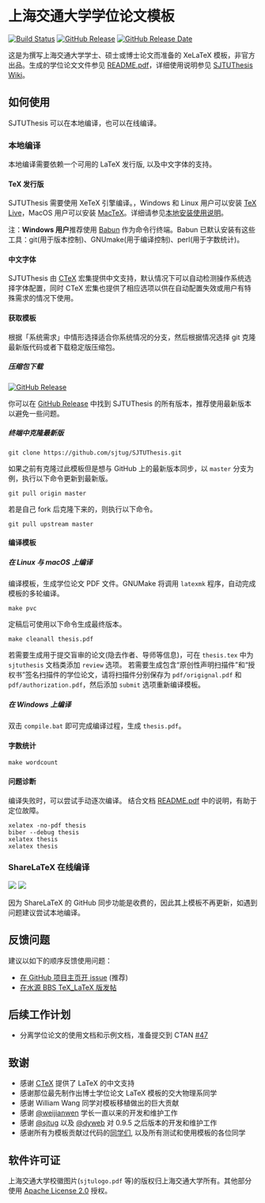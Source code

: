 # 上海交通大学学位论文模板

[![Build Status](https://travis-ci.org/sjtug/SJTUThesis.svg?branch=master)](https://travis-ci.org/sjtug/SJTUThesis)
[![GitHub Release](https://img.shields.io/github/release/sjtug/SJTUThesis.svg)](https://github.com/sjtug/SJTUThesis/releases)
[![GitHub Release Date](https://img.shields.io/github/release-date/sjtug/SJTUThesis.svg)]()

这是为撰写上海交通大学学士、硕士或博士论文而准备的 XeLaTeX 模板，非官方出品。生成的学位论文文件参见 [README.pdf][README]，详细使用说明参见 [SJTUThesis Wiki](https://github.com/sjtug/SJTUThesis/wiki)。

## 如何使用

SJTUThesis 可以在本地编译，也可以在线编译。

### 本地编译

本地编译需要依赖一个可用的 LaTeX 发行版, 以及中文字体的支持。

#### TeX 发行版

SJTUThesis 需要使用 XeTeX 引擎编译。，Windows 和 Linux 用户可以安装 [TeX Live](https://www.tug.org/texlive/)，MacOS 用户可以安装 [MacTeX](https://www.tug.org/mactex/)。详细请参见[本地安装使用说明](https://github.com/sjtug/SJTUThesis/wiki/%E6%9C%AC%E5%9C%B0%E5%AE%89%E8%A3%85%E4%BD%BF%E7%94%A8%E8%AF%B4%E6%98%8E)。

注：**Windows 用户**推荐使用 [Babun](http://babun.github.io/) 作为命令行终端。Babun 已默认安装有这些工具：git(用于版本控制)、GNUmake(用于编译控制)、perl(用于字数统计)。

#### 中文字体

SJTUThesis 由 [CTeX](https://www.ctan.org/pkg/ctex?lang=en) 宏集提供中文支持，默认情况下可以自动检测操作系统选择字体配置，同时 CTeX 宏集也提供了相应选项以供在自动配置失效或用户有特殊需求的情况下使用。

#### 获取模板

根据「系统需求」中情形选择适合你系统情况的分支，然后根据情况选择 git 克隆最新版代码或者下载稳定版压缩包。

##### 压缩包下载

[![GitHub Release](https://img.shields.io/github/release/sjtug/SJTUThesis.svg)](https://github.com/sjtug/SJTUThesis/releases)

你可以在 [GitHub Release](https://github.com/sjtug/SJTUThesis/releases) 中找到 SJTUThesis 的所有版本，推荐使用最新版本以避免一些问题。

##### 终端中克隆最新版

```shell
git clone https://github.com/sjtug/SJTUThesis.git
```

如果之前有克隆过此模板但是想与 GitHub 上的最新版本同步，以 `master` 分支为例，执行以下命令更新到最新版。

```shell
git pull origin master
```

若是自己 fork 后克隆下来的，则执行以下命令。

```shell
git pull upstream master
```

#### 编译模板

##### 在 Linux 与 macOS 上编译

编译模板，生成学位论文 PDF 文件。GNUMake 将调用 `latexmk` 程序，自动完成模板的多轮编译。

```shell
make pvc
```

定稿后可使用以下命令生成最终版本。

```shell
make cleanall thesis.pdf
```

若需要生成用于提交盲审的论文(隐去作者、导师等信息)，可在 `thesis.tex` 中为 `sjtuthesis` 文档类添加 `review` 选项。 若需要生成包含“原创性声明扫描件”和“授权书”签名扫描件的学位论文，请将扫描件分别保存为 `pdf/origignal.pdf` 和 `pdf/authorization.pdf`，然后添加 `submit` 选项重新编译模板。

##### 在 Windows 上编译

双击 `compile.bat` 即可完成编译过程，生成 `thesis.pdf`。

#### 字数统计

```shell
make wordcount
```

#### 问题诊断

编译失败时，可以尝试手动逐次编译。
结合文档 [README.pdf][README] 中的说明，有助于定位故障。

```shell
xelatex -no-pdf thesis
biber --debug thesis
xelatex thesis
xelatex thesis
```

### ShareLaTeX 在线编译

[![](https://img.shields.io/badge/ShareLaTeX-v0.8-green.svg)](https://www.sharelatex.com/templates/566ea0fb08f4ac510fbc6b9e)
[![](https://img.shields.io/badge/ShareLaTeX-v0.9.5-green.svg)](https://www.sharelatex.com/templates/588163ec93a02abc513710fd)

因为 ShareLaTeX 的 GitHub 同步功能是收费的，因此其上模板不再更新，如遇到问题建议尝试本地编译。

## 反馈问题

建议以如下的顺序反馈使用问题：

* [在 GitHub 项目主页开 issue](https://github.com/sjtug/SJTUThesis/issues) (推荐)
* [在水源 BBS TeX_LaTeX 版发帖](https://bbs.sjtu.edu.cn/bbsdoc?board=TeX_LaTeX)

## 后续工作计划

* 分离学位论文的使用文档和示例文档，准备提交到 CTAN [#47](https://github.com/sjtug/SJTUThesis/issues/47)

## 致谢

* 感谢 [CTeX](http://www.ctex.org/HomePage) 提供了 LaTeX 的中文支持
* 感谢那位最先制作出博士学位论文 LaTeX 模板的交大物理系同学
* 感谢 William Wang 同学对模板移植做出的巨大贡献
* 感谢 [@weijianwen](https://github.com/weijianwen) 学长一直以来的开发和维护工作
* 感谢 [@sjtug](https://github.com/sjtug) 以及 [@dyweb](https://github.com/dyweb) 对 0.9.5 之后版本的开发和维护工作
* 感谢所有为模板贡献过代码的[同学们](https://github.com/sjtug/SJTUThesis/graphs/contributors), 以及所有测试和使用模板的各位同学

## 软件许可证

上海交通大学校徽图片(`sjtulogo.pdf` 等)的版权归上海交通大学所有。其他部分使用 [Apache License 2.0](LICENSE) 授权。

[README]: https://s3.amazonaws.com/sjtuthesis/README.pdf
[0.9.5]: https://github.com/sjtug/SJTUThesis/releases/tag/0.9.5
